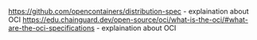 https://github.com/opencontainers/distribution-spec - explaination about OCI 
https://edu.chainguard.dev/open-source/oci/what-is-the-oci/#what-are-the-oci-specifications - explaination about OCI 
